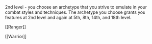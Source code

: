 2nd level - you choose an archetype that you strive to emulate in your combat styles and techniques. The archetype you choose grants you features at 2nd level and again at 5th, 8th, 14th, and 18th level.

[[Ranger]]

[[Warrior]]
